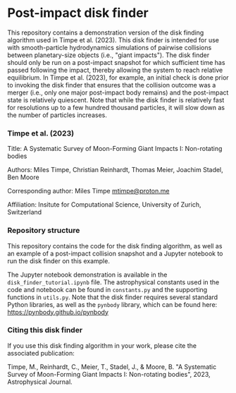 # Post-impact disk finder

This repository contains a demonstration version of the disk finding algorithm used in Timpe et al. (2023). This disk finder is intended for use with smooth-particle hydrodynamics simulations of pairwise collisions between planetary-size objects (i.e., "giant impacts"). The disk finder should only be run on a post-impact snapshot for which sufficient time has passed following the impact, thereby allowing the system to reach relative equilibrium. In Timpe et al. (2023), for example, an initial check is done prior to invoking the disk finder that ensures that the collision outcome was a merger (i.e., only one major post-impact body remains) and the post-impact state is relatively quiescent. Note that while the disk finder is relatively fast for resolutions up to a few hundred thousand particles, it will slow down as the number of particles increases.

### Timpe et al. (2023)

Title: A Systematic Survey of Moon-Forming Giant Impacts I: Non-rotating bodies

Authors: Miles Timpe, Christian Reinhardt, Thomas Meier, Joachim Stadel, Ben Moore

Corresponding author: Miles Timpe <mtimpe@proton.me>

Affiliation: Insitute for Computational Science, University of Zurich, Switzerland

### Repository structure

This repository contains the code for the disk finding algorithm, as well as an example of a post-impact collision snapshot and a Jupyter notebook to run the disk finder on this example.

The Jupyter notebook demonstration is available in the `disk_finder_tutorial.ipynb` file. The astrophysical constants used in the code and notebook can be found in `constants.py` and the supporting functions in `utils.py`. Note that the disk finder requires several standard Python libraries, as well as the `pynbody` library, which can be found here: https://pynbody.github.io/pynbody

### Citing this disk finder

If you use this disk finding algorithm in your work, please cite the associated publication:

Timpe, M., Reinhardt, C., Meier, T., Stadel, J., & Moore, B.  "A Systematic Survey of Moon-Forming Giant Impacts I: Non-rotating bodies", 2023, Astrophysical Journal.

